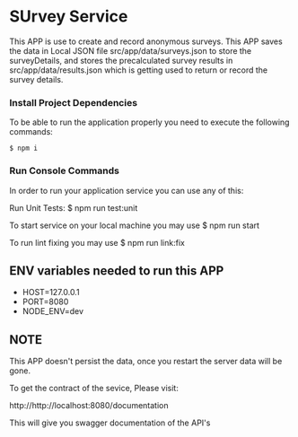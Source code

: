 # SUrvey Service
This APP is use to create and record anonymous surveys.
This APP saves the data in Local JSON file src/app/data/surveys.json to store the surveyDetails,
and stores the precalculated survey results in  src/app/data/results.json
which is getting used to return or record the survey details.


### Install Project Dependencies

To be able to run the application properly you need to execute the
following commands:

    $ npm i

### Run Console Commands

In order to run your application service
you can use any of this:

Run Unit Tests:
    $ npm run test:unit

To start service on your local machine you may use
    $ npm run start

To run lint fixing you may use
    $ npm run link:fix

## ENV variables needed to run this APP

- HOST=127.0.0.1
- PORT=8080 
- NODE_ENV=dev

## NOTE

This APP doesn't persist the data, once you restart the server data will be gone.

To get the contract of the sevice, Please visit:

http://http://localhost:8080/documentation

This will give you swagger documentation of the API's